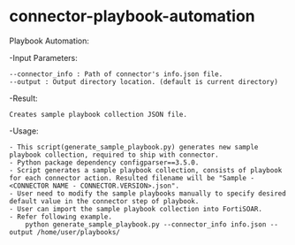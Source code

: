# connector-playbook-automation
Playbook Automation:

-Input Parameters: 
	
	--connector_info : Path of connector's info.json file.
	--output : Output directory location. (default is current directory)

-Result: 

	Creates sample playbook collection JSON file.

-Usage:

    - This script(generate_sample_playbook.py) generates new sample playbook collection, required to ship with connector.    
    - Python package dependency configparser==3.5.0.
    - Script generates a sample playbook collection, consists of playbook for each connector action. Resulted filename will be "Sample - <CONNECTOR NAME - CONNECTOR.VERSION>.json".
    - User need to modify the sample playbooks manually to specify desired default value in the connector step of playbook.
    - User can import the sample playbook collection into FortiSOAR.
    - Refer following example.
        python generate_sample_playbook.py --connector_info info.json --output /home/user/playbooks/
